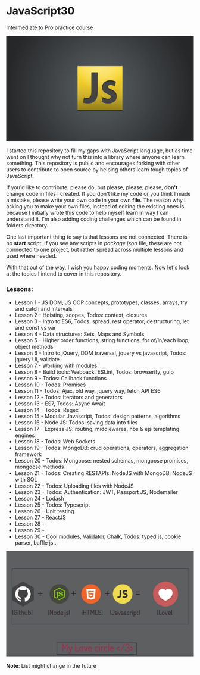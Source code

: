 # JavaScript30
Intermediate to Pro practice course

![](readMe_img/js-logo.jpg)

I started this repository to fill my gaps with JavaScript language, but as time went on I thought why not turn this into a library
where anyone can learn something. 
This repository is public and encourages forking with other users to contribute to open source by helping others learn
tough topics of JavaScript.

If you'd like to contribute, please do, but please, please, please, **don't** change code in files I created. If you don't like my code
or you think I made a mistake, please write your own code in your own **file**. 
The reason why I asking you to make your own files, instead of editing the existing ones is because I initially wrote this code
to help myself learn in way I can understand it.
I'm also adding coding challenges which can be found in folders directory.

One last important thing to say is that lessons are not connected. 
There is no **start** script. If you see any scripts in *package.json* file, these are not connected to one project, but rather spread across multiple lessons and used where needed.

With that out of the way, I wish you happy coding moments. 
Now let's look at the topics I intend to cover in this repository.

### Lessons: 
* Lesson 1 - JS DOM, JS OOP concepts, prototypes, classes, arrays, try and catch and intervals
* Lesson 2 - Hoisting, scopes, Todos: context, closures
* Lesson 3 - Intro to ES6, Todos: spread, rest operator, destructuring, let and const vs var
* Lesson 4 - Data structures: Sets, Maps and Symbols
* Lesson 5 - Higher order functions, string functions, for of/in/each loop, object methods
* Lesson 6 - Intro to jQuery, DOM traversal, jquery vs javascript, Todos: jquery UI, validate
* Lesson 7 - Working with modules
* Lesson 8 - Build tools: Webpack, ESLint, Todos: browserify, gulp
* Lesson 9 - Todos: Callback functions
* Lesson 10 - Todos: Promises
* Lesson 11 - Todos: Ajax, old way, jquery way, fetch API ES6
* Lesson 12 - Todos: Iterators and generators
* Lesson 13 - ES7, Todos: Async Await
* Lesson 14 - Todos: Regex
* Lesson 15 - Modular Javascript, Todos: design patterns, algorithms
* Lesson 16 - Node JS: Todos: saving data into files
* Lesson 17 - Express JS: routing, middlewares, hbs & ejs templating engines
* Lesson 18 - Todos: Web Sockets
* Lesson 19 - Todos: MongoDB: crud operations, operators, aggregation framework
* Lesson 20 - Todos: Mongoose: nested schemas, mongoose promises, mongoose methods
* Lesson 21 - Todos: Creating RESTAPIs: NodeJS with MongoDB, NodeJS with SQL
* Lesson 22 - Todos: Uploading files with NodeJS
* Lesson 23 - Todos: Authentication: JWT, Passport JS, Nodemailer
* Lesson 24 - Lodash
* Lesson 25 - Todos: Typescript 
* Lesson 26 - Unit testing
* Lesson 27 - ReactJS
* Lesson 28 - 
* Lesson 29 - 
* Lesson 30 - Cool modules, Validator, Chalk, Todos: typed js, cookie parser, baffle js...

![](readMe_img/js-git-node.jpg)

**Note**: List might change in the future
